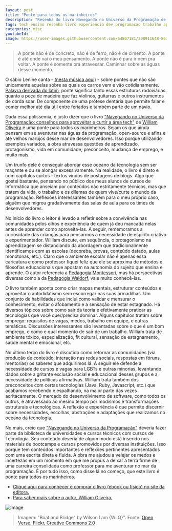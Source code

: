 ```yaml
---
layout: post
title: "Ponte para todos os marinheiros"
description: "Resenha do livro Navegando no Universo da Programação de William Oliveira"
tags: tech ensino resenha livro experiencia dev programacao trabalho aprendizado comunidade open source tech educacao
categories: misc
youtubeId:
image: https://user-images.githubusercontent.com/64807181/208911648-863e9921-7d7f-41ad-9945-a00a97c38f2c.png
---
```


> A ponte não é de concreto, não é de ferro, não é de cimento.
> A ponte é até onde vai o meu pensamento.
> A ponte não é para ir nem pra voltar.
> A ponte é somente pra atravessar.
> Caminhar sobre as águas desse momento.

O sábio Lenine canta - [(nesta música aqui)](https://www.youtube.com/watch?v=MAN70wd5npE) - sobre pontes que não são unicamente aquelas sobre as quais os carros vem e vão cotidianamente. [Palavra derivada do latim](https://dicionario.priberam.org/ponte), ponte significa tanto essas estruturas rodoviárias quanto a peça de madeira que faz violinos, guitarras e outros instrumentos de corda soar. De componente de uma prótese dentária que permite falar e comer melhor até dia útil entre feriados e também parte de um navio. 

Dada essa polissemia, é justo dizer que o livro ["Navegando no Universo da Programação: conselhos para aproveitar e curtir a área tech"](https://www.casadocodigo.com.br/products/livro-navegando-universo) de [William Oliveira](https://woliveiras.com.br/sobre) é uma ponte para todos os marinheiros. Sejam os que ainda pensam em se aventurar nas águas da programação, open-source e afins e até velhos marujos desse mar de desenvolvedores. Isso porque utilizando exemplos variados, a obra atravessa questões de aprendizado, protagonismo, vida em comunidade, preconceito, mudança de emprego, e muito mais.

Um trunfo dele é conseguir abordar esse oceano da tecnologia sem ser maçante e ou se alongar excessivamente. Na realidade, o livro é direto e com capítulos curtos - textos vindos de postagens de blogs. Algo que gostei bastante, pensando no público dos meus alunos de cursos de Informática que anseiam por conteúdos não estritamente técnicos, mas que tratem da vida, o trabalho e os dilemas de quem vive/curte o mundo da programação. Reflexões interessantes também para o meu próprio caso, alguém que migrou gradativamente das salas de aula para os times de desenvolvedores. 

No início do livro o leitor é levado a refletir sobre a convivência nas comunidades pelos olhos e experiência de quem já deu mancada nelas antes de aprender como aproveita-las. A seguir, rememoramos a curiosidade das crianças para pensarmos a necessidade de espírito criativo e experimentador. William discute, em sequência, o protagonismo na aprendizagem se distanciando da abordagem que tradicionalmente identificamos com as escolas (decoreba, provas, conteúdo datado, aulas monótonas, etc.). Claro que o ambiente escolar não é apenas essa caricatura e como professor fiquei feliz que ele se aproxima de métodos e filosofias educacionais que apostam na autonomia do sujeito que ensina e aprende. O autor referencia a [Pedagogia Montessori](https://montestory.pt/pedagogia), mas há perspectivas diversas como a da [Pedagogia Waldorf](https://www.greenme.com.br/viver/especial-criancas/60084-pedagogia-waldorf-10-principios-da-filosofia-da-educacao-de-rudolf-steiner/), vale muito conhecê-las. 

O livro também aponta como criar mapas mentais, estruturar conteúdos e aproveitar o autodidatismo sem escorregar nas suas armadilhas. Um conjunto de habilidades que inclui como validar e mensurar o conhecimento, evitar o afobamento e a sensação de estar estagnado. Há diversos tópicos sobre como sair da teoria e efetivamente praticar as tecnologias que você quer/precisa dominar. Alguns capítulos tratam sobre emprego: requisitos de vagas, medos, trabalho em equipe, e outras temáticas. Discussões interessantes são levantadas sobre o que é um bom emprego, e como e qual momento de sair de um trabalho. William trata de ambiente tóxico, especialização, fit cultural, sensação de estagnamento, saúde mental e emocional, etc. 

No último terço do livro é discutido como retornar as comunidades (via produção de conteúdo, interação nas redes sociais, respostas em fóruns, mentorias) os saberes que adquirimos lá. A seguir ele defende a necessidade de cursos e vagas para LGBTs e outras minorias, levantando dados sobre a gritante exclusão social e educacional desses grupos e a necessidade de políticas afirmativas. William trata também dos preconceitos com certas tecnologias (Java, Ruby, Javascript, etc.) que acabamos recebendo e espalhando, na maior parte das vezes acritacamente. O mercado do desenvolvimento de software, como todos os outros, é atravessado ao mesmo tempo por modismos e transformações estruturais e tecnológicas. A reflexão e experiência é que permite discernir sobre necessidades, escolhas, abstrações e adaptações que realizamos no oceano da tecnologia.

No mais, creio que ["Navegando no Universo da Programação"](https://www.casadocodigo.com.br/products/livro-navegando-universo) deveria fazer parte da biblioteca de universidades e cursos técnicos com cursos de Tecnologia. Seu conteúdo deveria de algum modo está inserido nos materiais de bootcamps e cursos promovidos por diversas instituições. Isso porque tem conteúdos importantes e reflexões pertinentes apresentados com uma escrita direta e fluida. A obra me ajudou a velejar os medos e incertezas em um momento em que me propus a deixar a terra firme de uma carreira consolidada como professor para me aventurar no mar da programação. É por tudo isso, como disse lá no começo, que este livro é ponte para todos os marinheiros.

- [Clique aqui para conhecer e comprar o livro (ebook ou físico) no site da editora.](https://www.casadocodigo.com.br/products/livro-navegando-universo)
- [Para saber mais sobre o autor, William Oliveira.](https://woliveiras.com.br/sobre)

![image](https://user-images.githubusercontent.com/64807181/208911648-863e9921-7d7f-41ad-9945-a00a97c38f2c.png)
>Imagem: "Boat and Bridge" by Wilson Lam {WLQ}". Fonte: [Open Verse, Flickr, Creative Commons 2.0](https://www.flickr.com/photos/15721381@N00/17257095844)



